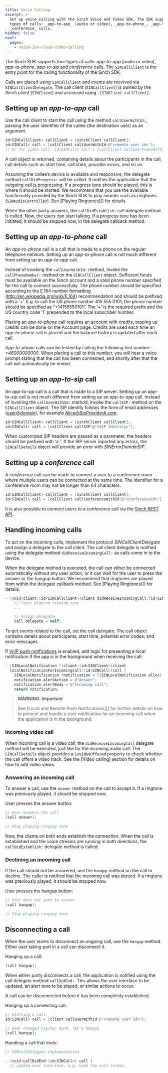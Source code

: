 ```yaml
---
title: Voice Calling
excerpt: >-
  Set up voice calling with the Sinch Voice and Video SDK. The SDK supports four
  types of calls: _app-to-app_ (audio or video), _app-to-phone_, _app-to-sip_ and
  _conference_ calls.
hidden: false
next:
  pages:
    - voice-ios-cloud-video-calling
---
```


The Sinch SDK supports four types of calls: _app-to-app_ (audio or video), _app-to-phone_, _app-to-sip_ and _conference_ calls. The `SINCallClient` is the entry point for the calling functionality of the Sinch SDK.

Calls are placed using `SINCallClient` and events are received via `SINCallClientDelegate`. The call client (`SINCallClient`) is owned by the _Sinch client_ (`SINClient`) and accessed using `-[SINClient callClient]`.

## Setting up an _app-to-app_ call

Use the call client to start the call using the method `callUserWithId:`, passing the user identifier of the callee (the destination user) as an argument.

```objectivec
id<SINCallClient> callClient = [sinchClient callClient];
id<SINCall> call = [callClient callUserWithId:@"<remote user id>"];
// Or for video call: id<SINCall> call = [callClient callUserVideoWithId:@"<remote user id>"];
```

A call object is returned, containing details about the participants in the call, call details such as start time, call state, possible errors, and so on.

Assuming the callee’s device is available and responsive, the delegate method `callDidProgress:` will be called. It notifies the application that the outgoing call is progressing. If a progress tone should be played, this is where it should be started. We recommend that you use the available functionality provided by the Sinch SDK to play sounds such as ringtones (`SINAudioController`). See \[Playing Ringtones\]\[\] for details.

When the other party answers, the `callDidEstablish:` call delegate method is called. Now, the users can start talking. If a progress tone has been initiated, it should be stopped now, in the delegate callback method.

## Setting up an _app-to-phone_ call

An _app-to-phone_ call is a call that is made to a phone on the regular telephone network. Setting up an _app-to-phone_ call is not much different from setting up an _app-to-app_ call.

Instead of invoking the `callUserWithId:` method, invoke the `callPhoneNumber:` method on the `SINCallClient` object. Sufficient funds must be available on the Sinch account and a valid phone number specified for the call to connect successfully. The phone number should be specified according to the E.164 number formatting (<http://en.wikipedia.org/wiki/E.164>) recommendation and should be prefixed with a ‘+’. E.g. to call the US phone number 415 555 0101, the phone number should be specified as “+14155550101”. The ‘+’ is the required prefix and the US country code ‘1’ prepended to the local subscriber number.

Placing an _app-to-phone_ call requires an account with credits; topping up credits can be done on the Account page. Credits are used each time an _app-to-phone_ call is placed and the balance history is updated after each call.

_App-to-phone_ calls can be tested by calling the following test number: _+46000000000_. When placing a call to this number, you will hear a voice prompt stating that the call has been connected, and shortly after that the call will automatically be ended.

## Setting up an _app-to-sip_ call

An _app-to-sip_ call is a call that is made to a SIP server. Setting up an _app-to-sip_ call is not much different from setting up an _app-to-app_ call. Instead of invoking the `callUserWithId:` method, invoke the `callSIP:` method on the `SINCallClient` object. The SIP identity follows the form of email addresses (<user@domain>), for example <Alice@SipProviderA.com>.

```objectivec
id<SINCallClient> callClient = [sinchClient callClient];
id<SINCall> call = [callClient callSIP:@"<SIP Identity>"];
```

When customized SIP headers are passed as a parameter, the headers should be prefixed with ‘x-’. If the SIP server reported any errors, the `SINCallDetails` object will provide an error with _SINErrorDomainSIP_.

## Setting up a _conference_ call

A _conference_ call can be made to connect a user to a conference room where multiple users can be connected at the same time. The identifier for a conference room may not be longer than 64 characters.

```objectivec
id<SINCallClient> callClient = [sinchClient callClient];
id<SINCall> call = [callClient callConferenceWithId:@"<conferenceId>"];
```

It is also possible to connect users to a conference call via the [Sinch REST API](doc:voice-rest-api-onprem-calling-api#text-to-speech).

## Handling incoming calls

To act on the incoming calls, implement the protocol _SINCallClientDelegate_ and assign a delegate to the call client. The call client delegate is notified using the delegate method `didReceiveIncomingCall:` as calls come in to the device.

When the delegate method is executed, the call can either be connected automatically without any user action, or it can wait for the user to press the answer or the hangup button. We recommend that ringtones are played from within the delegate callback method. See \[Playing Ringtones\]\[\] for details.

```objectivec
- (void)client:(id<SINCallClient>)client didReceiveIncomingCall:(id<SINCall>)call {
    // Start playing ringing tone
    ...

    // Assign delegate
    call.delegate = self;
```

To get events related to the call, set the call delegate. The call object contains details about participants, start time, potential error codes, and error messages.

If [VoIP push notifications](doc:voice-ios-cloud-local-and-remote-push-notifications#enabling-voip-push-notifications) is enabled, add logic for presenting a local notification if the app is in the background when receiving the call:

```objectivec
- (SINLocalNotification *)client:(id<SINClient>)client
  localNotificationForIncomingCall:(id<SINCall>)call {
    SINLocalNotification *notification = [[SINLocalNotification alloc] init];
    notification.alertAction = @"Answer";
    notification.alertBody = @"Incoming call";
    return notification;
```

> **WARNING: Important**
>
> See \[Local and Remote Push Notifications\]\[\] for further details on how to present and handle a user notification for an incoming call when the application is in the background.

### Incoming video call

When incoming call is a video call, the `didReceiveIncomingCall` delegate method will be executed, just like for the incoming audio call. The `SINCallDetails` object provides a `isVideoOffered` property to check whether the call offers a video track. See the \[Video calling\] section for details on how to add video views.

### Answering an incoming call

To answer a call, use the `answer` method on the call to accept it. If a ringtone was previously played, it should be stopped now.

User presses the answer button:

```objectivec
// User answers the call
[call answer];

// Stop playing ringing tone
```

Now, the clients on both ends establish the connection. When the call is established and the voice streams are running in both directions, the `callDidEstablish:` delegate method is called.

### Declining an incoming call

If the call should not be answered, use the `hangup` method on the call to decline. The caller is notified that the incoming call was denied. If a ringtone was previously played, it should be stopped now.

User presses the hangup button:

```objectivec
// User does not want to answer
[call hangup];

// Stop playing ringing tone
```

## Disconnecting a call

When the user wants to disconnect an ongoing call, use the `hangup` method. Either user taking part in a call can disconnect it.

Hanging up a call:

```objectivec
[call hangup];
```

When either party disconnects a call, the application is notified using the call delegate method `callDidEnd:`. This allows the user interface to be updated, an alert tone to be played, or similar actions to occur.

A call can be disconnected before it has been completely established.

Hanging up a connecting call:

```objectivec
// Starting a call
id<SINCall> call = [client callUserWithId:@"<remote user id>"];

// User changed his/her mind, let’s hangup
[call hangup];
```

Handling a call that ends:

```objectivec
// SINCallDelegate implementation

- (void)callDidEnd:(id<SINCall>) call {
  // update user interface, e.g. hide the call screen.
```
